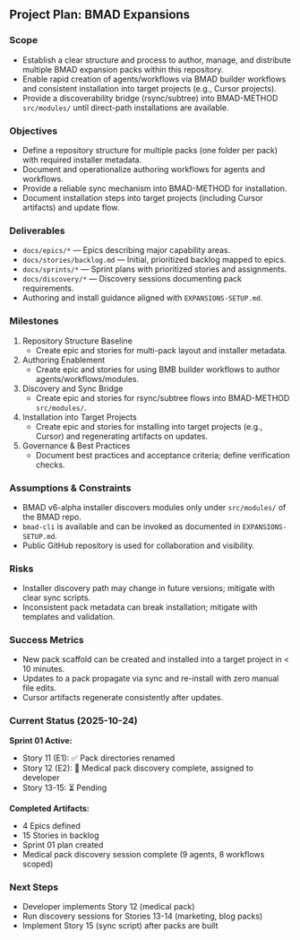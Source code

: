 ## Project Plan: BMAD Expansions

### Scope
- Establish a clear structure and process to author, manage, and distribute multiple BMAD expansion packs within this repository.
- Enable rapid creation of agents/workflows via BMAD builder workflows and consistent installation into target projects (e.g., Cursor projects).
- Provide a discoverability bridge (rsync/subtree) into BMAD-METHOD `src/modules/` until direct-path installations are available.

### Objectives
- Define a repository structure for multiple packs (one folder per pack) with required installer metadata.
- Document and operationalize authoring workflows for agents and workflows.
- Provide a reliable sync mechanism into BMAD-METHOD for installation.
- Document installation steps into target projects (including Cursor artifacts) and update flow.

### Deliverables
- `docs/epics/*` — Epics describing major capability areas.
- `docs/stories/backlog.md` — Initial, prioritized backlog mapped to epics.
- `docs/sprints/*` — Sprint plans with prioritized stories and assignments.
- `docs/discovery/*` — Discovery sessions documenting pack requirements.
- Authoring and install guidance aligned with `EXPANSIONS-SETUP.md`.

### Milestones
1. Repository Structure Baseline
   - Create epic and stories for multi-pack layout and installer metadata.
2. Authoring Enablement
   - Create epic and stories for using BMB builder workflows to author agents/workflows/modules.
3. Discovery and Sync Bridge
   - Create epic and stories for rsync/subtree flows into BMAD-METHOD `src/modules/`.
4. Installation into Target Projects
   - Create epic and stories for installing into target projects (e.g., Cursor) and regenerating artifacts on updates.
5. Governance & Best Practices
   - Document best practices and acceptance criteria; define verification checks.

### Assumptions & Constraints
- BMAD v6-alpha installer discovers modules only under `src/modules/` of the BMAD repo.
- `bmad-cli` is available and can be invoked as documented in `EXPANSIONS-SETUP.md`.
- Public GitHub repository is used for collaboration and visibility.

### Risks
- Installer discovery path may change in future versions; mitigate with clear sync scripts.
- Inconsistent pack metadata can break installation; mitigate with templates and validation.

### Success Metrics
- New pack scaffold can be created and installed into a target project in < 10 minutes.
- Updates to a pack propagate via sync and re-install with zero manual file edits.
- Cursor artifacts regenerate consistently after updates.

### Current Status (2025-10-24)

**Sprint 01 Active:**
- Story 11 (E1): ✅ Pack directories renamed
- Story 12 (E2): 🔄 Medical pack discovery complete, assigned to developer
- Story 13-15: ⏳ Pending

**Completed Artifacts:**
- 4 Epics defined
- 15 Stories in backlog
- Sprint 01 plan created
- Medical pack discovery session complete (9 agents, 8 workflows scoped)

### Next Steps
- Developer implements Story 12 (medical pack)
- Run discovery sessions for Stories 13-14 (marketing, blog packs)
- Implement Story 15 (sync script) after packs are built


